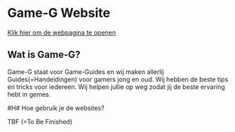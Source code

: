 # Game-G Website
[Klik hier om de webpagina te openen](https://zerosquad0.github.io/GAME-Guides/)

## Wat is Game-G?
Game-G staat voor Game-Guides en wij maken allerlij Guides(=Handeidingen) voor gamers jong en oud.
Wij hebben de beste tips en tricks voor iedereen. 
Wij helpen jullie op weg zodat jij de beste ervaring hebt in gemes.

#H# Hoe gebruik je de websites?


TBF (=To Be Finished)
